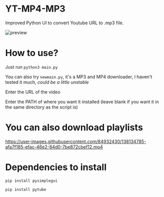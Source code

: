 # YT-MP4-MP3

Improved Python UI to convert Youtube URL to .mp3 file.

![preview](https://user-images.githubusercontent.com/84932430/137805391-9987eefc-f4d8-4729-9e8a-dfa1158c0aba.gif)

# How to use?

Just run `python3 main.py`

You can also try `newmain.py`, it's a MP3 and MP4 downloader, I haven't tested it much, *could be a little unstable*

Enter the URL of the video

Enter the PATH of where you want it installed (leave blank if you want it in the same directory as the script is)

# You can also download playlists

https://user-images.githubusercontent.com/84932430/138134785-afa7f185-efac-46e2-84d0-7be872cbef12.mp4

# Dependencies to install

`pip install pysimplegui`

`pip install pytube`

